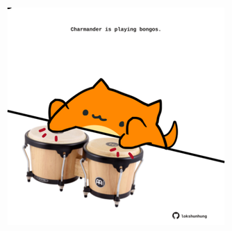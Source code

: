 <!-- built at 10/09/2025, 05:00:37 UTC -->
<p align="center">
  <img width="500" height="500" src="./ReadmeImage.svg">
</p>
